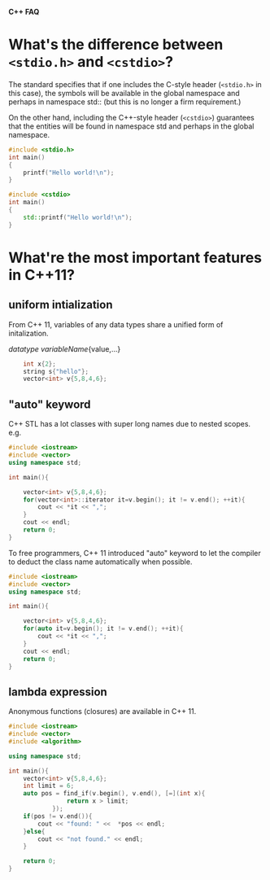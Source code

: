 **C++ FAQ**

# What's the difference between `<stdio.h>` and `<cstdio>`?
The standard specifies that if one includes the C-style header 
(`<stdio.h>` in this case), the symbols will be available in the 
global namespace and perhaps in namespace std:: (but this is no 
longer a firm requirement.) 

On the other hand, including the C++-style header (`<cstdio>`) guarantees that
the entities will be found in namespace std and perhaps in the global namespace.

```cpp
#include <stdio.h>
int main()
{
    printf("Hello world!\n");
}
```
```cpp
#include <cstdio>
int main()
{
    std::printf("Hello world!\n");
}
```
# What're the most important features in C++11?
## uniform intialization
From C++ 11, variables of any data types share a unified form of initalization.

*datatype* *variableName*{value,...}

```cpp
    int x{2};
    string s{"hello"};
    vector<int> v{5,8,4,6};
```
## "auto" keyword
C++ STL has a lot classes with super long names due to nested scopes. e.g.
```cpp
#include <iostream>
#include <vector>
using namespace std;

int main(){

    vector<int> v{5,8,4,6};
    for(vector<int>::iterator it=v.begin(); it != v.end(); ++it){
        cout << *it << ",";
    }
    cout << endl;
    return 0;
}

```
To free programmers, C++ 11 introduced "auto" keyword to let the compiler to deduct the class name automatically when possible.
```cpp
#include <iostream>
#include <vector>
using namespace std;

int main(){

    vector<int> v{5,8,4,6};
    for(auto it=v.begin(); it != v.end(); ++it){
        cout << *it << ",";
    }
    cout << endl;
    return 0;
}

```
## lambda expression
Anonymous functions (closures) are available in C++ 11.
```cpp
#include <iostream>
#include <vector>
#include <algorithm>

using namespace std;

int main(){
    vector<int> v{5,8,4,6};
    int limit = 6;
    auto pos = find_if(v.begin(), v.end(), [=](int x){
                return x > limit;
            });
    if(pos != v.end()){
        cout << "found: " <<  *pos << endl;
    }else{
        cout << "not found." << endl;
    }

    return 0;
}

```




